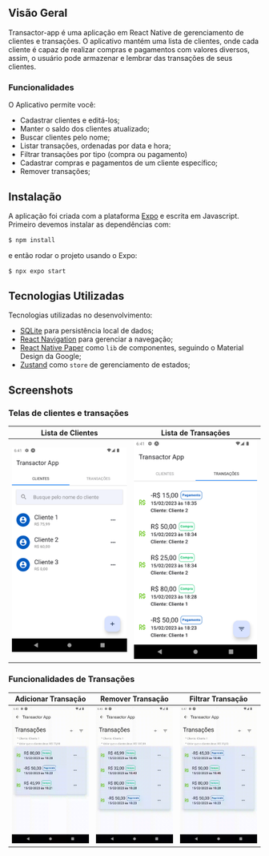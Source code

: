 ## Visão Geral

Transactor-app é uma aplicação em React Native de gerenciamento de clientes e transações. O aplicativo mantém uma lista de clientes, onde cada cliente é capaz de realizar compras e pagamentos com valores diversos, assim, o usuário pode armazenar e lembrar das transações de seus clientes.

### Funcionalidades

O Aplicativo permite você:

- Cadastrar clientes e editá-los;
- Manter o saldo dos clientes atualizado;
- Buscar clientes pelo nome;
- Listar transações, ordenadas por data e hora;
- Filtrar transações por tipo (compra ou pagamento)
- Cadastrar compras e pagamentos de um cliente específico;
- Remover transações;

## Instalação

A aplicação foi criada com a plataforma [Expo](https://docs.expo.dev/introduction/expo/) e escrita em Javascript. Primeiro devemos instalar as dependências com:

```sh
$ npm install
```

e então rodar o projeto usando o Expo:

```sh
$ npx expo start
```

## Tecnologias Utilizadas

Tecnologias utilizadas no desenvolvimento:

- [SQLite](https://docs.expo.dev/versions/latest/sdk/sqlite/) para persistência local de dados;
- [React Navigation](https://reactnavigation.org/) para gerenciar a navegação;
- [React Native Paper](https://callstack.github.io/react-native-paper/) como `lib` de componentes, seguindo o Material Design da Google;
- [Zustand](https://github.com/pmndrs/zustand) como `store` de gerenciamento de estados;

## Screenshots

### Telas de clientes e transações

|                                              Lista de Clientes                                              	|                                                Lista de Transações                                                	|
|:-----------------------------------------------------------------------------------------------------------:	|:-----------------------------------------------------------------------------------------------------------------:	|
| ![Consumers List](https://github.com/carlosferreirahd/transactor-app/blob/master/readme/consumers-list.png) 	| ![Transactions List](https://github.com/carlosferreirahd/transactor-app/blob/master/readme/transactions-list.png) 	|

### Funcionalidades de Transações

|                                                Adicionar Transação                                                	|                                                  Remover Transação                                                 	|                                                  Filtrar Transação                                                 	|
|:-----------------------------------------------------------------------------------------------------------------:	|:------------------------------------------------------------------------------------------------------------------:	|:------------------------------------------------------------------------------------------------------------------:	|
| ![Adicionar Transação](https://github.com/carlosferreirahd/transactor-app/blob/master/readme/add-transaction.gif) 	| ![Remover Transação](https://github.com/carlosferreirahd/transactor-app/blob/master/readme/delete-transaction.gif) 	| ![Filtrar Transação](https://github.com/carlosferreirahd/transactor-app/blob/master/readme/filter-transaction.gif) 	|
